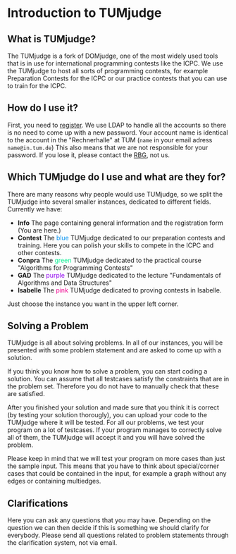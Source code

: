 # Introduction to TUMjudge

## What is TUMjudge?

The TUMjudge is a fork of DOMjudge, one of the most widely used tools that is in use for international programming contests like the ICPC.
We use the TUMjudge to host all sorts of programming contests, for example Preparation Contests for the ICPC or our practice contests that you can use to train for the ICPC. 

## How do I use it?

First, you need to [register](https://judge.in.tum.de/main/).
We use LDAP to handle all the accounts so there is no need to come up with a new password.
Your account name is identical to the account in the "Rechnerhalle" at TUM (`name` in your email adress `name@in.tum.de`)
This also means that we are not responsible for your password. If you lose it, please contact the [RBG](http://www.in.tum.de/rbg.html), not us.

## Which TUMjudge do I use and what are they for?

There are many reasons why people would use TUMjudge, so we split the TUMjudge into several smaller instances, dedicated to different fields. Currently we have:

- **Info** The page containing general information and the registration form (You are here.)
- **Contest** The <font color="#0090f0">blue</font> TUMjudge dedicated to our preparation contests and training. Here you can polish your skills to compete in the ICPC and other contests.
- **Conpra** The <font color="#00f090">green</font> TUMjudge dedicated to the practical course "Algorithms for Programming Contests"
- **GAD** The <font color="#9000f0">purple</font> TUMjudge dedicated to the lecture "Fundamentals of Algorithms and Data Structures"
- **Isabelle** The <font color="#f00090">pink</font> TUMjudge dedicated to proving contests in Isabelle. 

Just choose the instance you want in the upper left corner.

## Solving a Problem
TUMjudge is all about solving problems. In all of our instances, you will be presented with some problem statement and are asked to come up with a solution.

If you think you know how to solve a problem, you can start coding a solution.
You can assume that all testcases satisfy the constraints that are in the problem set.
Therefore you do not have to manually check that these are satisfied.

After you finished your solution and made sure that you think it is correct (by testing your solution thorougly), you can upload your code to the TUMjudge where it will be tested.
For all our problems, we test your program on a lot of testcases. If your program manages to correctly solve all of them, the TUMjudge will accept it and you will have solved the problem.

Please keep in mind that we will test your program on more cases than just the sample input.
This means that you have to think about special/corner cases that could be contained in the input, for example a graph without any edges or containing multiedges.

## Clarifications
Here you can ask any questions that you may have.
Depending on the question we can then decide if this is something we should clarify for everybody.
Please send all questions related to problem statements through the clarification system, not via email. 
